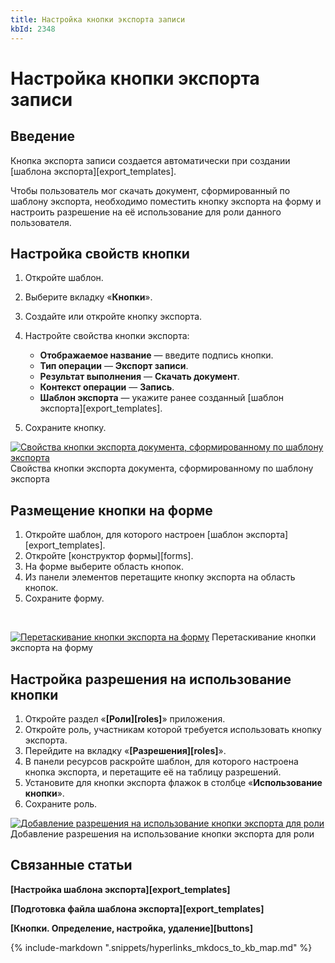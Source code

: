 ```yaml
---
title: Настройка кнопки экспорта записи
kbId: 2348
---
```


# Настройка кнопки экспорта записи

## Введение

Кнопка экспорта записи создается автоматически при создании [шаблона экспорта][export_templates].

Чтобы пользователь мог скачать документ, сформированный по шаблону экспорта, необходимо поместить кнопку экспорта на форму и настроить разрешение на её использование для роли данного пользователя.

## Настройка свойств кнопки

1. Откройте шаблон.
2. Выберите вкладку «**Кнопки**».
3. Создайте или откройте кнопку экспорта.
4. Настройте свойства кнопки экспорта:

    - **Отображаемое название** — введите подпись кнопки.
    - **Тип операции** — **Экспорт записи**.
    - **Результат выполнения** — **Скачать документ**.
    - **Контекст операции** — **Запись**.
    - **Шаблон экспорта** — укажите ранее созданный [шаблон экспорта][export_templates].
5. Сохраните кнопку.

[![Свойства кнопки экспорта документа, сформированному по шаблону экспорта](https://kb.comindware.ru/assets/export_template_button_properties.png)](https://kb.comindware.ru/assets/export_template_button_properties.png)
Свойства кнопки экспорта документа, сформированному по шаблону экспорта

## Размещение кнопки на форме

1. Откройте шаблон, для которого настроен [шаблон экспорта][export_templates].
2. Откройте [конструктор формы][forms].
3. На форме выберите область кнопок.
4. Из панели элементов перетащите кнопку экспорта на область кнопок.
5. Сохраните форму.

 

[![Перетаскивание кнопки экспорта на форму](https://kb.comindware.ru/assets/export_template_button_form_placement.png)](https://kb.comindware.ru/assets/export_template_button_form_placement.png)
Перетаскивание кнопки экспорта на форму

## Настройка разрешения на использование кнопки

1. Откройте раздел «**[Роли][roles]**» приложения.
2. Откройте роль, участникам которой требуется использовать кнопку экспорта.
3. Перейдите на вкладку «**[Разрешения][roles]**».
4. В панели ресурсов раскройте шаблон, для которого настроена кнопка экспорта, и перетащите её на таблицу разрешений.
5. Установите для кнопки экспорта флажок в столбце «**Использование кнопки**».
6. Сохраните роль.

[![Добавление разрешения на использование кнопки экспорта для роли](https://kb.comindware.ru/assets/export_template_button_configure_permission.png)](https://kb.comindware.ru/assets/export_template_button_configure_permission.png)
Добавление разрешения на использование кнопки экспорта для роли

## Связанные статьи

**[Настройка шаблона экспорта][export_templates]**

**[Подготовка файла шаблона экспорта][export_templates]**

**[Кнопки. Определение, настройка, удаление][buttons]**

{% include-markdown ".snippets/hyperlinks_mkdocs_to_kb_map.md" %}
